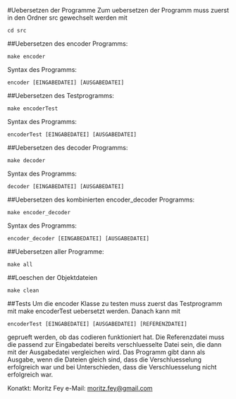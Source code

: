 #Uebersetzen der Programme
Zum uebersetzen der Programm muss zuerst in den Ordner src gewechselt werden mit
```
cd src
```

##Uebersetzen des encoder Programms:
```
make encoder
```
Syntax des Programms:
```
encoder [EINGABEDATEI] [AUSGABEDATEI]
```

##Uebersetzen des Testprogramms:
```
make encoderTest
```
Syntax des Programms:
```
encoderTest [EINGABEDATEI] [AUSGABEDATEI]
```

##Uebersetzen des decoder Programms:
```
make decoder
```
Syntax des Programms:
```
decoder [EINGABEDATEI] [AUSGABEDATEI]
```

##Uebersetzen des kombinierten encoder_decoder Programms:
```
make encoder_decoder
```
Syntax des Programms:
```
encoder_decoder [EINGABEDATEI] [AUSGABEDATEI]
```

##Uebersetzen aller Programme:
```
make all
```

##Loeschen der Objektdateien
```
make clean
```

##Tests
Um die encoder Klasse zu testen muss zuerst das Testprogramm mit make encoderTest
uebersetzt werden. Danach kann mit
```
encoderTest [EINGABEDATEI] [AUSGABEDATEI] [REFERENZDATEI] 
```
geprueft werden, ob das codieren funktioniert hat.
Die Referenzdatei muss die passend zur Eingabedatei bereits verschluesselte Datei 
sein, die dann mit der Ausgabedatei vergleichen wird. Das Programm gibt dann als Ausgabe,
wenn die Dateien gleich sind, dass die Verschluesselung erfolgreich war und bei Unterschieden,
dass die Verschluesselung nicht erfolgreich war.


Konatkt:
Moritz Fey
e-Mail: moritz.fey@gmail.com

